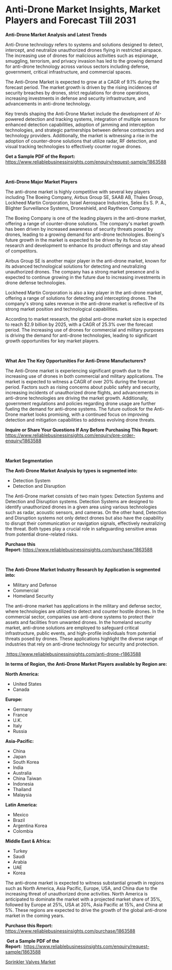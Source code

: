 <p><h1>Anti-Drone Market Insights, Market Players and Forecast Till 2031</h1></p><p><strong>Anti-Drone Market Analysis and Latest Trends</strong></p>
<p><p>Anti-Drone technology refers to systems and solutions designed to detect, intercept, and neutralize unauthorized drones flying in restricted airspace. The increasing use of drones for malicious activities such as espionage, smuggling, terrorism, and privacy invasion has led to the growing demand for anti-drone technology across various sectors including defense, government, critical infrastructure, and commercial spaces.</p><p>The Anti-Drone Market is expected to grow at a CAGR of 9.1% during the forecast period. The market growth is driven by the rising incidences of security breaches by drones, strict regulations for drone operations, increasing investments in defense and security infrastructure, and advancements in anti-drone technology.</p><p>Key trends shaping the Anti-Drone Market include the development of AI-powered detection and tracking systems, integration of multiple sensors for enhanced detection capabilities, adoption of jamming and interception technologies, and strategic partnerships between defense contractors and technology providers. Additionally, the market is witnessing a rise in the adoption of counter-drone solutions that utilize radar, RF detection, and visual tracking technologies to effectively counter rogue drones.</p></p>
<p><strong>Get a Sample PDF of the Report:&nbsp;</strong> <a href="https://www.reliablebusinessinsights.com/enquiry/request-sample/1863588">https://www.reliablebusinessinsights.com/enquiry/request-sample/1863588</a></p>
<p>&nbsp;</p>
<p><strong>Anti-Drone Major Market Players</strong></p>
<p><p>The anti-drone market is highly competitive with several key players including The Boeing Company, Airbus Group SE, SAAB AB, Thales Group, Lockheed Martin Corporation, Israel Aerospace Industries, Selex Es S. P. A., Blighter Surveillance Systems, Droneshield, and Raytheon Company.</p><p>The Boeing Company is one of the leading players in the anti-drone market, offering a range of counter-drone solutions. The company's market growth has been driven by increased awareness of security threats posed by drones, leading to a growing demand for anti-drone technologies. Boeing's future growth in the market is expected to be driven by its focus on research and development to enhance its product offerings and stay ahead of competitors.</p><p>Airbus Group SE is another major player in the anti-drone market, known for its advanced technological solutions for detecting and neutralizing unauthorized drones. The company has a strong market presence and is expected to continue growing in the future due to increasing investments in drone defense technologies.</p><p>Lockheed Martin Corporation is also a key player in the anti-drone market, offering a range of solutions for detecting and intercepting drones. The company's strong sales revenue in the anti-drone market is reflective of its strong market position and technological capabilities.</p><p>According to market research, the global anti-drone market size is expected to reach $2.9 billion by 2025, with a CAGR of 25.3% over the forecast period. The increasing use of drones for commercial and military purposes is driving the demand for anti-drone technologies, leading to significant growth opportunities for key market players.</p></p>
<p>&nbsp;</p>
<p><strong>What Are The Key Opportunities For Anti-Drone Manufacturers?</strong></p>
<p><p>The Anti-Drone market is experiencing significant growth due to the increasing use of drones in both commercial and military applications. The market is expected to witness a CAGR of over 20% during the forecast period. Factors such as rising concerns about public safety and security, increasing incidents of unauthorized drone flights, and advancements in anti-drone technologies are driving the market growth. Additionally, government regulations and policies regarding drone usage are further fueling the demand for anti-drone systems. The future outlook for the Anti-Drone market looks promising, with a continued focus on improving detection and mitigation capabilities to address evolving drone threats.</p></p>
<p><strong>Inquire or Share Your Questions If Any Before Purchasing This Report:</strong> <a href="https://www.reliablebusinessinsights.com/enquiry/pre-order-enquiry/1863588">https://www.reliablebusinessinsights.com/enquiry/pre-order-enquiry/1863588</a></p>
<p>&nbsp;</p>
<p><strong>Market Segmentation</strong></p>
<p><strong>The Anti-Drone Market Analysis by types is segmented into:</strong></p>
<p><ul><li>Detection System</li><li>Detection and Disruption</li></ul></p>
<p><p>The Anti-Drone market consists of two main types: Detection Systems and Detection and Disruption systems. Detection Systems are designed to identify unauthorized drones in a given area using various technologies such as radar, acoustic sensors, and cameras. On the other hand, Detection and Disruption systems not only detect drones but also have the capability to disrupt their communication or navigation signals, effectively neutralizing the threat. Both types play a crucial role in safeguarding sensitive areas from potential drone-related risks.</p></p>
<p><strong>Purchase this Report:&nbsp;</strong><a href="https://www.reliablebusinessinsights.com/purchase/1863588">https://www.reliablebusinessinsights.com/purchase/1863588</a></p>
<p>&nbsp;</p>
<p><strong>The Anti-Drone Market Industry Research by Application is segmented into:</strong></p>
<p><ul><li>Military and Defense</li><li>Commercial</li><li>Homeland Security</li></ul></p>
<p><p>The anti-drone market has applications in the military and defense sector, where technologies are utilized to detect and counter hostile drones. In the commercial sector, companies use anti-drone systems to protect their assets and facilities from unwanted drones. In the homeland security market, anti-drone solutions are employed to safeguard critical infrastructure, public events, and high-profile individuals from potential threats posed by drones. These applications highlight the diverse range of industries that rely on anti-drone technology for security and protection.</p></p>
<p><a href="https://www.reliablebusinessinsights.com/anti-drone-r1863588">&nbsp;https://www.reliablebusinessinsights.com/anti-drone-r1863588</a></p>
<p><strong>In terms of Region, the Anti-Drone Market Players available by Region are:</strong></p>
<p>
    <p> <strong> North America: </strong>
        <ul>
            <li>United States</li>
            <li>Canada</li>
        </ul>
        </p> 
    <p> <strong> Europe: </strong>
        <ul>
            <li>Germany</li>
            <li>France</li>
            <li>U.K.</li>
            <li>Italy</li>
            <li>Russia</li>
        </ul>
        </p> 
    <p> <strong> Asia-Pacific: </strong>
        <ul>
            <li>China</li>
            <li>Japan</li>
            <li>South Korea</li>
            <li>India</li>
            <li>Australia</li>
            <li>China Taiwan</li>
            <li>Indonesia</li>
            <li>Thailand</li>
            <li>Malaysia</li>
        </ul>
        </p> 
    <p> <strong> Latin America: </strong>
        <ul>
            <li>Mexico</li>
            <li>Brazil</li>
            <li>Argentina Korea</li>
            <li>Colombia</li>
        </ul>
        </p> 
    <p> <strong> Middle East & Africa: </strong>
        <ul>
            <li>Turkey</li>
            <li>Saudi</li>
            <li>Arabia</li>
            <li>UAE</li>
            <li>Korea</li>
        </ul>
    </p>
    </p>
<p><p>The anti-drone market is expected to witness substantial growth in regions such as North America, Asia Pacific, Europe, USA, and China due to the increasing threat of unauthorized drone activities. North America is anticipated to dominate the market with a projected market share of 35%, followed by Europe at 25%, USA at 20%, Asia Pacific at 15%, and China at 5%. These regions are expected to drive the growth of the global anti-drone market in the coming years.</p></p>
<p><strong>Purchase this Report: </strong><a href="https://www.reliablebusinessinsights.com/purchase/1863588">https://www.reliablebusinessinsights.com/purchase/1863588</a></p>
<p>&nbsp;<strong>Get a Sample PDF of the Report:&nbsp;&nbsp;</strong><a href="https://www.reliablebusinessinsights.com/enquiry/request-sample/1863588">https://www.reliablebusinessinsights.com/enquiry/request-sample/1863588</a></p>
<p><strong></strong></p>
<p><p><a href="https://github.com/jhonangga41/Market-Research-Report-List-1/blob/main/sprinkler-valves-market.md">Sprinkler Valves Market</a></p></p>